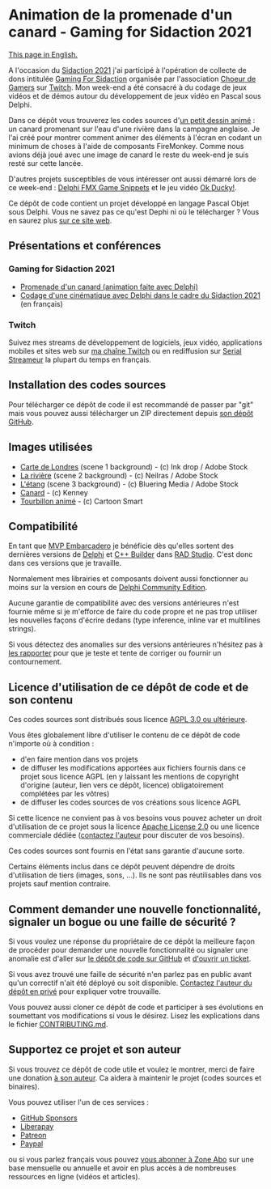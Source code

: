 # Animation de la promenade d'un canard - Gaming for Sidaction 2021

[This page in English.](README.md)

A l'occasion du [Sidaction 2021](https://www.sidaction.org/) j'ai participé à l'opération de collecte de dons intitulée [Gaming For Sidaction](https://serialstreameur.fr/sidaction-2021.php) organisée par l'association [Choeur de Gamers](https://choeurdegamers.fr) sur [Twitch](https://www.twitch.tv/patrickpremartin). Mon week-end a été consacré à du codage de jeux vidéos et de démos autour du développement de jeux vidéo en Pascal sous Delphi.

Dans ce dépôt vous trouverez les codes sources d'[un petit dessin animé](https://serialstreameur.fr/promenade-d-un-canard-animation-faite-avec-delphi.html) : un canard promenant sur l'eau d'une rivière dans la campagne anglaise. Je l'ai créé pour montrer comment animer des éléments à l'écran en codant un minimum de choses à l'aide de composants FireMonkey. Comme nous avions déjà joué avec une image de canard le reste du week-end je suis resté sur cette lancée.

D'autres projets susceptibles de vous intéresser ont aussi démarré lors de ce week-end : [Delphi FMX Game Snippets](https://fmxgamesnippets.developpeur-pascal.fr) et le jeu vidéo [Ok Ducky!](https://okducky.gamolf.fr).

Ce dépôt de code contient un projet développé en langage Pascal Objet sous Delphi. Vous ne savez pas ce qu'est Dephi ni où le télécharger ? Vous en saurez plus [sur ce site web](https://delphi-resources.developpeur-pascal.fr/).

## Présentations et conférences

### Gaming for Sidaction 2021

* [Promenade d'un canard (animation faite avec Delphi)](https://serialstreameur.fr/promenade-d-un-canard-animation-faite-avec-delphi.html)
* [Codage d'une cinématique avec Delphi dans le cadre du Sidaction 2021](https://serialstreameur.fr/codage-d-une-cinematique-avec-delphi-dans-le-cadre-du-sidaction-2021.html) (en français)

### Twitch

Suivez mes streams de développement de logiciels, jeux vidéo, applications mobiles et sites web sur [ma chaîne Twitch](https://www.twitch.tv/patrickpremartin) ou en rediffusion sur [Serial Streameur](https://serialstreameur.fr) la plupart du temps en français.

## Installation des codes sources

Pour télécharger ce dépôt de code il est recommandé de passer par "git" mais vous pouvez aussi télécharger un ZIP directement depuis [son dépôt GitHub](https://github.com/DeveloppeurPascal/Duck-Animation-Sidaction2021).

## Images utilisées

* [Carte de Londres](https://stock.adobe.com/fr/images/urban-city-map-of-london-england/127833371) (scene 1 background) - (c) Ink drop / Adobe Stock
* [La rivière](https://stock.adobe.com/fr/images/fresh-water-stream-in-a-hilly-country/30283106) (scene 2 background) - (c) Neilras / Adobe Stock
* [L'étang](https://stock.adobe.com/fr/images/a-pond-ecosytem/57778204) (scene 3 background) - (c) Bluering Media / Adobe Stock
* [Canard](https://kenney.nl/assets/shooting-gallery) - (c) Kenney
* [Tourbillon animé](https://cartoonsmart.com/hud-elements-fx-vol-02/) - (c) Cartoon Smart

## Compatibilité

En tant que [MVP Embarcadero](https://www.embarcadero.com/resources/partners/mvp-directory) je bénéficie dès qu'elles sortent des dernières versions de [Delphi](https://www.embarcadero.com/products/delphi) et [C++ Builder](https://www.embarcadero.com/products/cbuilder) dans [RAD Studio](https://www.embarcadero.com/products/rad-studio). C'est donc dans ces versions que je travaille.

Normalement mes librairies et composants doivent aussi fonctionner au moins sur la version en cours de [Delphi Community Edition](https://www.embarcadero.com/products/delphi/starter).

Aucune garantie de compatibilité avec des versions antérieures n'est fournie même si je m'efforce de faire du code propre et ne pas trop utiliser les nouvelles façons d'écrire dedans (type inference, inline var et multilines strings).

Si vous détectez des anomalies sur des versions antérieures n'hésitez pas à [les rapporter](https://github.com/DeveloppeurPascal/Duck-Animation-Sidaction2021/issues) pour que je teste et tente de corriger ou fournir un contournement.

## Licence d'utilisation de ce dépôt de code et de son contenu

Ces codes sources sont distribués sous licence [AGPL 3.0 ou ultérieure](https://choosealicense.com/licenses/agpl-3.0/).

Vous êtes globalement libre d'utiliser le contenu de ce dépôt de code n'importe où à condition :
* d'en faire mention dans vos projets
* de diffuser les modifications apportées aux fichiers fournis dans ce projet sous licence AGPL (en y laissant les mentions de copyright d'origine (auteur, lien vers ce dépôt, licence) obligatoirement complétées par les vôtres)
* de diffuser les codes sources de vos créations sous licence AGPL

Si cette licence ne convient pas à vos besoins vous pouvez acheter un droit d'utilisation de ce projet sous la licence [Apache License 2.0](https://choosealicense.com/licenses/apache-2.0/) ou une licence commerciale dédiée ([contactez l'auteur](https://developpeur-pascal.fr/nous-contacter.php) pour discuter de vos besoins).

Ces codes sources sont fournis en l'état sans garantie d'aucune sorte.

Certains éléments inclus dans ce dépôt peuvent dépendre de droits d'utilisation de tiers (images, sons, ...). Ils ne sont pas réutilisables dans vos projets sauf mention contraire.

## Comment demander une nouvelle fonctionnalité, signaler un bogue ou une faille de sécurité ?

Si vous voulez une réponse du propriétaire de ce dépôt la meilleure façon de procéder pour demander une nouvelle fonctionnalité ou signaler une anomalie est d'aller sur [le dépôt de code sur GitHub](https://github.com/DeveloppeurPascal/Duck-Animation-Sidaction2021) et [d'ouvrir un ticket](https://github.com/DeveloppeurPascal/Duck-Animation-Sidaction2021/issues).

Si vous avez trouvé une faille de sécurité n'en parlez pas en public avant qu'un correctif n'ait été déployé ou soit disponible. [Contactez l'auteur du dépôt en privé](https://developpeur-pascal.fr/nous-contacter.php) pour expliquer votre trouvaille.

Vous pouvez aussi cloner ce dépôt de code et participer à ses évolutions en soumettant vos modifications si vous le désirez. Lisez les explications dans le fichier [CONTRIBUTING.md](CONTRIBUTING.md).

## Supportez ce projet et son auteur

Si vous trouvez ce dépôt de code utile et voulez le montrer, merci de faire une donation [à son auteur](https://github.com/DeveloppeurPascal). Ca aidera à maintenir le projet (codes sources et binaires).

Vous pouvez utiliser l'un de ces services :

* [GitHub Sponsors](https://github.com/sponsors/DeveloppeurPascal)
* [Liberapay](https://liberapay.com/PatrickPremartin)
* [Patreon](https://www.patreon.com/patrickpremartin)
* [Paypal](https://www.paypal.com/paypalme/patrickpremartin)

ou si vous parlez français vous pouvez [vous abonner à Zone Abo](https://zone-abo.fr/nos-abonnements.php) sur une base mensuelle ou annuelle et avoir en plus accès à de nombreuses ressources en ligne (vidéos et articles).
